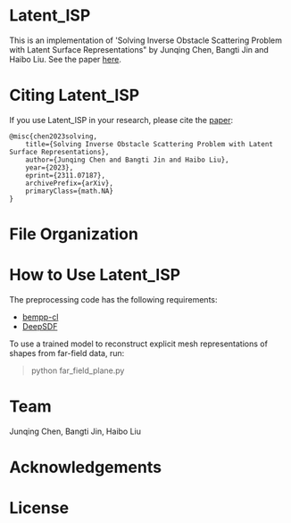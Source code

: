 # Latent_ISP

This is an implementation of 'Solving Inverse Obstacle Scattering Problem with Latent Surface Representations" by Junqing Chen, Bangti Jin and Haibo Liu. See the paper [here](https://arxiv.org/abs/2311.07187).

# Citing Latent_ISP
If you use Latent_ISP in your research, please cite the [paper](https://arxiv.org/abs/2311.07187):
```
@misc{chen2023solving,
	title={Solving Inverse Obstacle Scattering Problem with Latent Surface Representations}, 
	author={Junqing Chen and Bangti Jin and Haibo Liu},
	year={2023},
	eprint={2311.07187},
	archivePrefix={arXiv},
	primaryClass={math.NA}
}
```

# File Organization

# How to Use Latent_ISP
The preprocessing code has the following requirements:
- [bempp-cl](https://bempp.com/)
- [DeepSDF](https://github.com/facebookresearch/DeepSDF)

To use a trained model to reconstruct explicit mesh representations of shapes from far-field data, run:
> python far_field_plane.py

# Team
Junqing Chen, Bangti Jin, Haibo Liu

# Acknowledgements

# License
